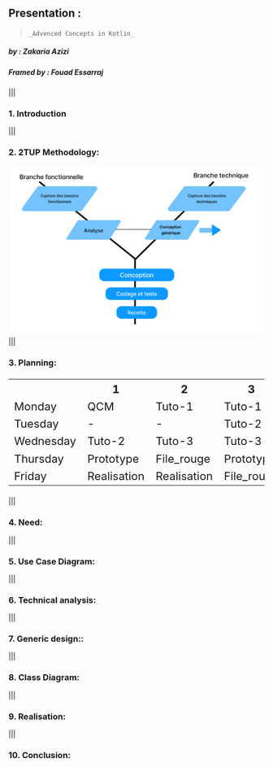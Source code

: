## Presentation :

> `_Advenced Concepts in Kotlin_`

##### by : _Zakaria Azizi_

##### Framed by : _Fouad Essarraj_

|||

### **1. Introduction**

|||

### **2. 2TUP Methodology:**
![2TUP](image.png)
|||

### **3. Planning:**

<table style="font-size: 22px" >
  <tr>
    <th></th>
    <th>1</th>
    <th>2</th>
    <th>3</th>
  </tr>
  <tr>
    <td>Monday</td>
    <td>QCM</td>
    <td>Tuto-1</td>
    <td>Tuto-1</td>
  </tr>
  <tr>
    <td>Tuesday</td>
    <td>-</td>
    <td>-</td>
    <td>Tuto-2</td>
  </tr>
  <tr>
    <td>Wednesday</td>
    <td>Tuto-2</td>
    <td>Tuto-3</td>
    <td>Tuto-3</td>
  </tr>
  <tr>
    <td>Thursday</td>
    <td>Prototype</td>
    <td>File_rouge</td>
    <td>Prototype</td>
  </tr>
  <tr>
    <td>Friday</td>
    <td>Realisation</td>
    <td>Realisation</td>
    <td>File_rouge</td>
  </tr>
</table>

|||

### **4. Need:**

|||

### **5. Use Case Diagram:**

|||

### **6. Technical analysis:**

|||

### **7. Generic design::**

|||

### **8. Class Diagram:**

|||

### **9. Realisation:**

|||

### **10. Conclusion:**